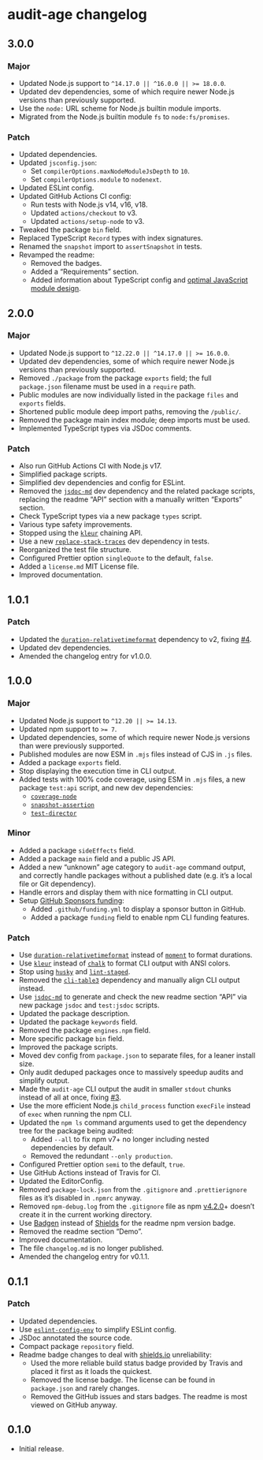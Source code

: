 # audit-age changelog

## 3.0.0

### Major

- Updated Node.js support to `^14.17.0 || ^16.0.0 || >= 18.0.0`.
- Updated dev dependencies, some of which require newer Node.js versions than previously supported.
- Use the `node:` URL scheme for Node.js builtin module imports.
- Migrated from the Node.js builtin module `fs` to `node:fs/promises`.

### Patch

- Updated dependencies.
- Updated `jsconfig.json`:
  - Set `compilerOptions.maxNodeModuleJsDepth` to `10`.
  - Set `compilerOptions.module` to `nodenext`.
- Updated ESLint config.
- Updated GitHub Actions CI config:
  - Run tests with Node.js v14, v16, v18.
  - Updated `actions/checkout` to v3.
  - Updated `actions/setup-node` to v3.
- Tweaked the package `bin` field.
- Replaced TypeScript `Record` types with index signatures.
- Renamed the `snapshot` import to `assertSnapshot` in tests.
- Revamped the readme:
  - Removed the badges.
  - Added a “Requirements” section.
  - Added information about TypeScript config and [optimal JavaScript module design](https://jaydenseric.com/blog/optimal-javascript-module-design).

## 2.0.0

### Major

- Updated Node.js support to `^12.22.0 || ^14.17.0 || >= 16.0.0`.
- Updated dev dependencies, some of which require newer Node.js versions than previously supported.
- Removed `./package` from the package `exports` field; the full `package.json` filename must be used in a `require` path.
- Public modules are now individually listed in the package `files` and `exports` fields.
- Shortened public module deep import paths, removing the `/public/`.
- Removed the package main index module; deep imports must be used.
- Implemented TypeScript types via JSDoc comments.

### Patch

- Also run GitHub Actions CI with Node.js v17.
- Simplified package scripts.
- Simplified dev dependencies and config for ESLint.
- Removed the [`jsdoc-md`](https://npm.im/jsdoc-md) dev dependency and the related package scripts, replacing the readme “API” section with a manually written “Exports” section.
- Check TypeScript types via a new package `types` script.
- Various type safety improvements.
- Stopped using the [`kleur`](https://npm.im/kleur) chaining API.
- Use a new [`replace-stack-traces`](https://npm.im/replace-stack-traces) dev dependency in tests.
- Reorganized the test file structure.
- Configured Prettier option `singleQuote` to the default, `false`.
- Added a `license.md` MIT License file.
- Improved documentation.

## 1.0.1

### Patch

- Updated the [`duration-relativetimeformat`](https://npm.im/duration-relativetimeformat) dependency to v2, fixing [#4](https://github.com/jaydenseric/audit-age/issues/4).
- Updated dev dependencies.
- Amended the changelog entry for v1.0.0.

## 1.0.0

### Major

- Updated Node.js support to `^12.20 || >= 14.13`.
- Updated npm support to `>= 7`.
- Updated dependencies, some of which require newer Node.js versions than were previously supported.
- Published modules are now ESM in `.mjs` files instead of CJS in `.js` files.
- Added a package `exports` field.
- Stop displaying the execution time in CLI output.
- Added tests with 100% code coverage, using ESM in `.mjs` files, a new package `test:api` script, and new dev dependencies:
  - [`coverage-node`](https://npm.im/coverage-node)
  - [`snapshot-assertion`](https://npm.im/snapshot-assertion)
  - [`test-director`](https://npm.im/test-director)

### Minor

- Added a package `sideEffects` field.
- Added a package `main` field and a public JS API.
- Added a new “unknown” age category to `audit-age` command output, and correctly handle packages without a published date (e.g. it’s a local file or Git dependency).
- Handle errors and display them with nice formatting in CLI output.
- Setup [GitHub Sponsors funding](https://github.com/sponsors/jaydenseric):
  - Added `.github/funding.yml` to display a sponsor button in GitHub.
  - Added a package `funding` field to enable npm CLI funding features.

### Patch

- Use [`duration-relativetimeformat`](https://npm.im/duration-relativetimeformat) instead of [`moment`](https://npm.im/moment) to format durations.
- Use [`kleur`](https://npm.im/kleur) instead of [`chalk`](https://npm.im/chalk) to format CLI output with ANSI colors.
- Stop using [`husky`](https://npm.im/husky) and [`lint-staged`](https://npm.im/lint-staged).
- Removed the [`cli-table3`](https://npm.im/cli-table3) dependency and manually align CLI output instead.
- Use [`jsdoc-md`](https://npm.im/jsdoc-md) to generate and check the new readme section “API” via new package `jsdoc` and `test:jsdoc` scripts.
- Updated the package description.
- Updated the package `keywords` field.
- Removed the package `engines.npm` field.
- More specific package `bin` field.
- Improved the package scripts.
- Moved dev config from `package.json` to separate files, for a leaner install size.
- Only audit deduped packages once to massively speedup audits and simplify output.
- Made the `audit-age` CLI output the audit in smaller `stdout` chunks instead of all at once, fixing [#3](https://github.com/jaydenseric/audit-age/issues/3).
- Use the more efficient Node.js `child_process` function `execFile` instead of `exec` when running the npm CLI.
- Updated the `npm ls` command arguments used to get the dependency tree for the package being audited:
  - Added `--all` to fix npm v7+ no longer including nested dependencies by default.
  - Removed the redundant `--only production`.
- Configured Prettier option `semi` to the default, `true`.
- Use GitHub Actions instead of Travis for CI.
- Updated the EditorConfig.
- Removed `package-lock.json` from the `.gitignore` and `.prettierignore` files as it’s disabled in `.npmrc` anyway.
- Removed `npm-debug.log` from the `.gitignore` file as npm [v4.2.0](https://github.com/npm/npm/releases/tag/v4.2.0)+ doesn’t create it in the current working directory.
- Use [Badgen](https://badgen.net) instead of [Shields](https://shields.io) for the readme npm version badge.
- Removed the readme section “Demo”.
- Improved documentation.
- The file `changelog.md` is no longer published.
- Amended the changelog entry for v0.1.1.

## 0.1.1

### Patch

- Updated dependencies.
- Use [`eslint-config-env`](https://npm.im/eslint-config-env) to simplify ESLint config.
- JSDoc annotated the source code.
- Compact package `repository` field.
- Readme badge changes to deal with [shields.io](https://shields.io) unreliability:
  - Used the more reliable build status badge provided by Travis and placed it first as it loads the quickest.
  - Removed the license badge. The license can be found in `package.json` and rarely changes.
  - Removed the GitHub issues and stars badges. The readme is most viewed on GitHub anyway.

## 0.1.0

- Initial release.
